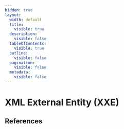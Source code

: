 ```yaml
---
hidden: true
layout:
  width: default
  title:
    visible: true
  description:
    visible: false
  tableOfContents:
    visible: true
  outline:
    visible: false
  pagination:
    visible: false
  metadata:
    visible: false
---
```


# XML External Entity (XXE)



## References


